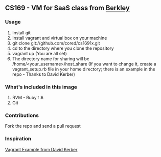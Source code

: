 ## CS169 - VM for SaaS class from [Berkley](https://www.edx.org/school/uc%20berkeleyx/allcourses)

### Usage
1. Install git
2. Install vagrant and virtual box on your machine 
3. git clone git://github.com/cored/cs1691x.git 
4. cd to the directory where you clone the repository
5. vagrant up (You are all set)
6. The directory name for sharing will be /home/<your_username>/host_share (If you want to change it, create a vagrant_setup.rb file in your home directory; there
is an example in the repo - Thanks to David Kerber)

### What's included in this image
1. RVM - Ruby 1.9.
2. Git

### Contributions
Fork the repo and send a pull request 

### Inspiration
[Vagrant Example from David Kerber](https://github.com/davekerber/vagrant-example)
